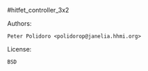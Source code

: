 #hitfet_controller_3x2

Authors:

    Peter Polidoro <polidorop@janelia.hhmi.org>

License:

    BSD

